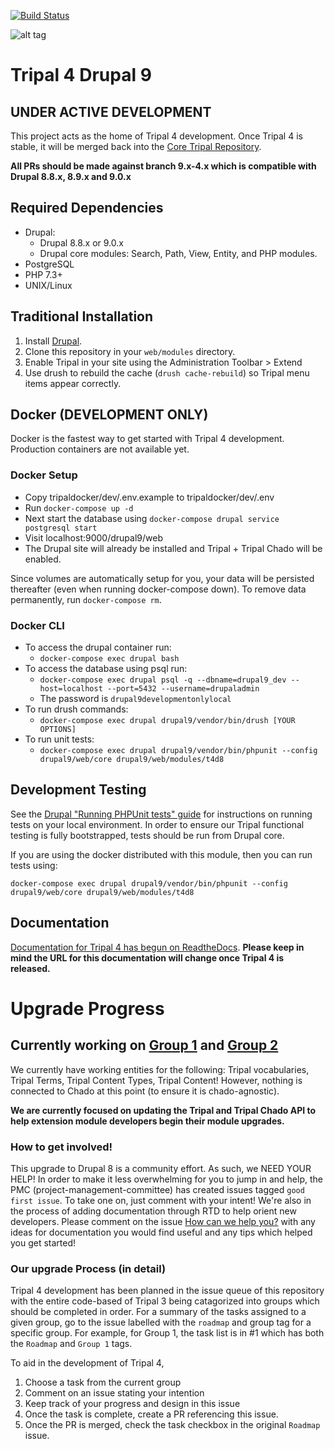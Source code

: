 [![Build Status](hhttps://travis-ci.org/tripal/t4d8.svg?branch=9.x-4.x)](https://travis-ci.org/tripal/t4d8)


![alt tag](https://raw.githubusercontent.com/tripal/tripal/7.x-3.x/tripal/theme/images/tripal_logo.png)

# Tripal 4 Drupal 9

## UNDER ACTIVE DEVELOPMENT

This project acts as the home of Tripal 4 development. Once Tripal 4 is stable, it will be merged back into the [Core Tripal Repository](https://github.com/tripal/tripal).

**All PRs should be made against branch 9.x-4.x which is compatible with Drupal 8.8.x, 8.9.x and 9.0.x**

## Required Dependencies
* Drupal:
  * Drupal 8.8.x or 9.0.x
  * Drupal core modules: Search, Path, View, Entity, and PHP modules.
* PostgreSQL
* PHP 7.3+
* UNIX/Linux

## Traditional Installation

1. Install [Drupal](https://www.drupal.org/docs/develop/using-composer/using-composer-to-install-drupal-and-manage-dependencies).
2. Clone this repository in your `web/modules` directory.
3. Enable Tripal in your site using the Administration Toolbar > Extend
4. Use drush to rebuild the cache (`drush cache-rebuild`) so Tripal menu items appear correctly.

## Docker (DEVELOPMENT ONLY)

Docker is the fastest way to get started with Tripal 4 development. Production containers are not available yet.  

### Docker Setup
- Copy tripaldocker/dev/.env.example to tripaldocker/dev/.env
- Run `docker-compose up -d`
- Next start the database using `docker-compose drupal service postgresql start`
- Visit localhost:9000/drupal9/web
- The Drupal site will already be installed and Tripal + Tripal Chado will be enabled.

Since volumes are automatically setup for you, your data will be persisted thereafter (even when running docker-compose down). To remove data permanently, run `docker-compose rm`.

### Docker CLI
- To access the drupal container run:
  - `docker-compose exec drupal bash`
- To access the database using psql run:
  - `docker-compose exec drupal psql -q --dbname=drupal9_dev --host=localhost --port=5432 --username=drupaladmin`
  - The password is `drupal9developmentonlylocal`
- To run drush commands:
  - `docker-compose exec drupal drupal9/vendor/bin/drush [YOUR OPTIONS]`
- To run unit tests:
  - `docker-compose exec drupal drupal9/vendor/bin/phpunit --config drupal9/web/core drupal9/web/modules/t4d8`

## Development Testing

See the [Drupal "Running PHPUnit tests" guide](https://www.drupal.org/node/2116263) for instructions on running tests on your local environment. In order to ensure our Tripal functional testing is fully bootstrapped, tests should be run from Drupal core.

If you are using the docker distributed with this module, then you can run tests using:
```
docker-compose exec drupal drupal9/vendor/bin/phpunit --config drupal9/web/core drupal9/web/modules/t4d8
```

## Documentation

[Documentation for Tripal 4 has begun on ReadtheDocs](https://tripal4.readthedocs.io/en/latest/dev_guide.html). **Please keep in mind the URL for this documentation will change once Tripal 4 is released.**

# Upgrade Progress

## Currently working on [Group 1](https://github.com/tripal/t4d8/issues/1) and [Group 2](https://github.com/tripal/t4d8/issues/2)

We currently have working entities for the following: Tripal vocabularies, Tripal Terms, Tripal Content Types, Tripal Content! However, nothing is connected to Chado at this point (to ensure it is chado-agnostic).

**We are currently focused on updating the Tripal and Tripal Chado API to help extension module developers begin their module upgrades.**

### How to get involved!

This upgrade to Drupal 8 is a community effort. As such, we NEED YOUR HELP! In order to make it less overwhelming for you to jump in and help, the PMC (project-management-committee) has created issues tagged `good first issue`. To take one on, just comment with your intent! We're also in the process of adding documentation through RTD to help orient new developers. Please comment on the issue [How can we help you?](https://github.com/tripal/t4d8/issues/16) with any ideas for documentation you would find useful and any tips which helped you get started!

### Our upgrade Process (in detail)

Tripal 4 development has been planned in the issue queue of this repository with the entire code-based of Tripal 3 being catagorized into groups which should be completed in order. For a summary of the tasks assigned to a given group, go to the issue labelled with the `roadmap` and group tag for a specific group. For example, for Group 1, the task list is in #1 which has both the `Roadmap` and `Group 1` tags.

To aid in the development of Tripal 4,
1. Choose a task from the current group
2. Comment on an issue stating your intention
3. Keep track of your progress and design in this issue
4. Once the task is complete, create a PR referencing this issue.
5. Once the PR is merged, check the task checkbox in the original `Roadmap` issue.
